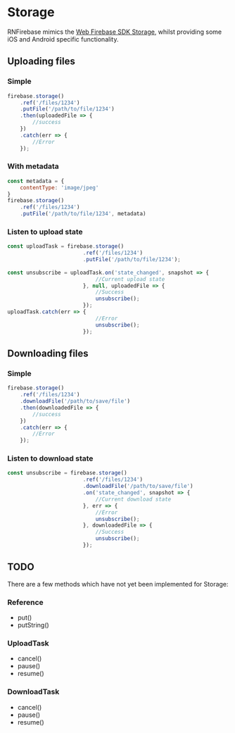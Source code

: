 # Storage

RNFirebase mimics the [Web Firebase SDK Storage](https://firebase.google.com/docs/storage/web/start), whilst
providing some iOS and Android specific functionality.

## Uploading files

### Simple

```javascript
firebase.storage()
    .ref('/files/1234')
    .putFile('/path/to/file/1234')
    .then(uploadedFile => {
        //success
    })
    .catch(err => {
        //Error
    });
```


### With metadata

```javascript
const metadata = {
    contentType: 'image/jpeg'
}
firebase.storage()
    .ref('/files/1234')
    .putFile('/path/to/file/1234', metadata)
```

### Listen to upload state

```javascript
const uploadTask = firebase.storage()
                        .ref('/files/1234')
                        .putFile('/path/to/file/1234');
                        
const unsubscribe = uploadTask.on('state_changed', snapshot => {
                            //Current upload state
                        }, null, uploadedFile => {
                            //Success
                            unsubscribe();
                        });
uploadTask.catch(err => {
                            //Error
                            unsubscribe();
                        });
```

## Downloading files

### Simple

```javascript
firebase.storage()
    .ref('/files/1234')
    .downloadFile('/path/to/save/file')
    .then(downloadedFile => {
        //success
    })
    .catch(err => {
        //Error
    });
```

### Listen to download state

```javascript
const unsubscribe = firebase.storage()
                        .ref('/files/1234')
                        .downloadFile('/path/to/save/file')
                        .on('state_changed', snapshot => {
                            //Current download state
                        }, err => {
                            //Error
                            unsubscribe();
                        }, downloadedFile => {
                            //Success
                            unsubscribe();
                        });
```

## TODO

There are a few methods which have not yet been implemented for Storage:

### Reference
- put()
- putString()

### UploadTask
- cancel()
- pause()
- resume()

### DownloadTask
- cancel()
- pause()
- resume()
